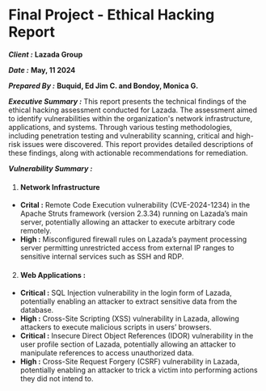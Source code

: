 # Final Project - Ethical Hacking Report
_**Client :**_ **Lazada Group**

_**Date :**_ **May, 11 2024**

_**Prepared By :**_ **Buquid, Ed Jim C. and Bondoy, Monica G.**

_**Executive Summary :**_ This report presents the technical findings of the ethical hacking assessment
conducted for Lazada. The assessment aimed to identify vulnerabilities within the
organization's network infrastructure, applications, and systems. Through various testing methodologies,
including penetration testing and vulnerability scanning, critical and high-risk issues were discovered.
This report provides detailed descriptions of these findings, along with actionable recommendations for
remediation.

_**Vulnerability Summary :**_
1.  #### Network Infrastructure ####

* **Crital :** Remote Code Execution vulnerability (CVE-2024-1234) in the Apache Struts framework (version 2.3.34) running on Lazada’s main server, potentially allowing an attacker to execute arbitrary code remotely.
* **High :**  Misconfigured firewall rules on Lazada’s payment processing server permitting unrestricted access from external IP ranges to sensitive internal services such as SSH and RDP.

2.  #### Web Applications : ####
* **Critical :** SQL Injection vulnerability in the login form of Lazada, potentially enabling an attacker to extract sensitive data from the database.
* **High :** Cross-Site Scripting (XSS) vulnerability in Lazada, allowing attackers to execute malicious scripts in users’ browsers.
* **Critical :**  Insecure Direct Object References (IDOR) vulnerability in the user profile section of Lazada, potentially allowing an attacker to manipulate references to access unauthorized data.
* **High :** Cross-Site Request Forgery (CSRF) vulnerability in Lazada, potentially enabling an attacker to trick a victim into performing actions they did not intend to.



